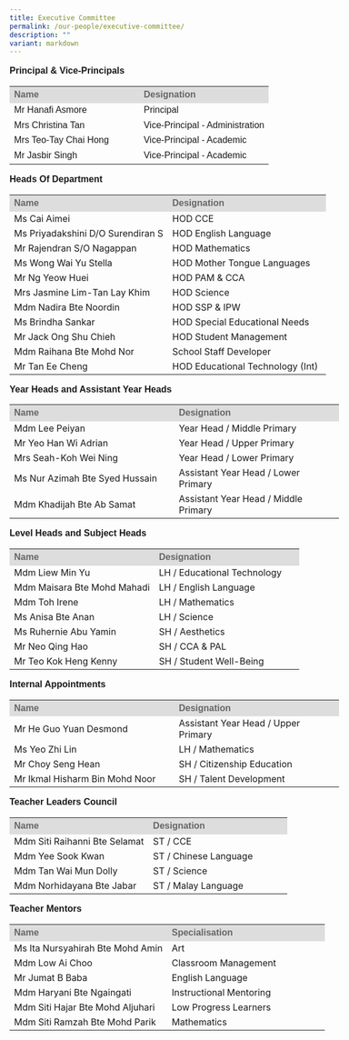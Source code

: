```yaml
---
title: Executive Committee
permalink: /our-people/executive-committee/
description: ""
variant: markdown
---
```

<p style="line-height:1.3; font-size:16px; font-family:Arial; text-align:justify;"><b>Principal &amp; Vice-Principals</b></p>

<table style="width: 580px">
	<colgroup><col style="width:50%"><col style="width:50%"></colgroup>
	<tbody><tr>
		<th style="line-height:1.3; font-size:16px; font-family:Arial; text-align:justify;background-color:#DDD; color:#666">Name</th>
		<th style="line-height:1.3; font-size:16px; font-family:Arial; text-align:justify;background-color:#DDD; color:#666">Designation</th>
	</tr>
	<tr>
		<td style="line-height:1.3; font-size:16px; font-family:Arial; text-align:justify;">Mr Hanafi Asmore</td> 
		<td style="line-height:1.3; font-size:16px; font-family:Arial; text-align:justify;">Principal</td>
	</tr>
	<tr>
		<td style="line-height:1.3; font-size:16px; font-family:Arial; text-align:justify;">Mrs Christina Tan</td>
		<td style="line-height:1.3; font-size:16px; font-family:Arial; text-align:justify;">Vice-Principal - Administration</td>
	</tr>
	<tr>
		<td style="line-height:1.3; font-size:16px; font-family:Arial; text-align:justify;">Mrs Teo-Tay Chai Hong</td>
		<td style="line-height:1.3; font-size:16px; font-family:Arial; text-align:justify;">Vice-Principal - Academic</td>
	</tr>
	<tr>
		<td style="line-height:1.3; font-size:16px; font-family:Arial; text-align:justify;">Mr Jasbir Singh</td>
		<td style="line-height:1.3; font-size:16px; font-family:Arial; text-align:justify;">Vice-Principal - Academic</td>
	</tr>
</tbody></table>

<p style="line-height:1.3; font-size:16px; font-family:Arial; text-align:justify;"><b>Heads Of Department</b></p>

<table style="width: 580px">
	<colgroup><col style="width:50%"><col style="width:50%"></colgroup>
	<tbody>
		<tr>
			<th style="line-height:1.3; font-size:16px; font-family:Arial; text-align:justify;background-color:#DDD; color:#666">Name</th>
			<th style="line-height:1.3; font-size:16px; font-family:Arial; text-align:justify;background-color:#DDD; color:#666">Designation</th>
		</tr>
		<tr><td>Ms Cai Aimei</td><td>HOD CCE</td></tr>
		<tr><td>Ms Priyadakshini D/O Surendiran S</td><td>HOD English Language</td></tr>
		<tr><td>Mr Rajendran S/O Nagappan</td><td>HOD Mathematics</td></tr>
		<tr><td>Ms Wong Wai Yu Stella</td><td>HOD Mother Tongue Languages</td></tr>
		<tr><td>Mr Ng Yeow Huei</td><td>HOD PAM &amp; CCA</td></tr>
		<tr><td>Mrs Jasmine Lim-Tan Lay Khim</td><td>HOD Science</td></tr>
		<tr><td>Mdm Nadira Bte Noordin</td><td>HOD SSP &amp; IPW</td></tr>
		<tr><td>Ms Brindha Sankar</td><td>HOD Special Educational Needs</td></tr>
		<tr><td>Mr Jack Ong Shu Chieh</td><td>HOD Student Management</td></tr>
		<tr><td>Mdm Raihana Bte Mohd Nor</td><td>School Staff Developer</td></tr>
		<tr><td>Mr Tan Ee Cheng</td><td>HOD Educational Technology (Int)</td></tr>
	</tbody>
</table>

<p style="line-height:1.3; font-size:16px; font-family:Arial; text-align:justify;"><b>Year Heads and Assistant Year Heads</b></p>

<table style="width: 580px">
	<colgroup><col style="width:50%"><col style="width:50%"></colgroup>
	<tbody>
		<tr>
			<th style="line-height:1.3; font-size:16px; font-family:Arial; text-align:justify;background-color:#DDD; color:#666">Name</th>
			<th style="line-height:1.3; font-size:16px; font-family:Arial; text-align:justify;background-color:#DDD; color:#666">Designation</th>
		</tr>
		<tr><td>Mdm Lee Peiyan</td><td>Year Head / Middle Primary</td></tr>
		<tr><td>Mr Yeo Han Wi Adrian</td><td>Year Head / Upper Primary</td></tr>
		<tr><td>Mrs Seah-Koh Wei Ning</td><td>Year Head / Lower Primary</td></tr>
		<tr><td>Ms Nur Azimah Bte Syed Hussain</td><td>Assistant Year Head / Lower Primary</td></tr>
		<tr><td>Mdm Khadijah Bte Ab Samat</td><td>Assistant Year Head / Middle Primary</td></tr>
	</tbody>
</table>

<p style="line-height:1.3; font-size:16px; font-family:Arial; text-align:justify;"><b>Level Heads and Subject Heads</b></p>

<table style="width: 580px">
	<colgroup><col style="width:50%"><col style="width:50%"></colgroup>
	<tbody>
		<tr>
			<th style="line-height:1.3; font-size:16px; font-family:Arial; text-align:justify;background-color:#DDD; color:#666">Name</th>
			<th style="line-height:1.3; font-size:16px; font-family:Arial; text-align:justify;background-color:#DDD; color:#666">Designation</th>
		</tr>
		<tr><td>Mdm Liew Min Yu</td><td>LH / Educational Technology</td></tr>
		<tr><td>Mdm Maisara Bte Mohd Mahadi</td><td>LH / English Language</td></tr>
		<tr><td>Mdm Toh Irene</td><td>LH / Mathematics</td></tr>
		<tr><td>Ms Anisa Bte Anan</td><td>LH / Science</td></tr>
		<tr><td>Ms Ruhernie Abu Yamin</td><td>SH / Aesthetics</td></tr>
		<tr><td>Mr Neo Qing Hao</td><td>SH / CCA &amp; PAL</td></tr>
		<tr><td>Mr Teo Kok Heng Kenny</td><td>SH / Student Well-Being</td></tr>
	</tbody>
</table>

<p style="line-height:1.3; font-size:16px; font-family:Arial; text-align:justify;"><b>Internal Appointments</b></p>

<table style="width: 580px">
	<colgroup><col style="width:50%"><col style="width:50%"></colgroup>
	<tbody>
		<tr>
			<th style="line-height:1.3; font-size:16px; font-family:Arial; text-align:justify;background-color:#DDD; color:#666">Name</th>
			<th style="line-height:1.3; font-size:16px; font-family:Arial; text-align:justify;background-color:#DDD; color:#666">Designation</th>
		</tr>
		<tr><td>Mr He Guo Yuan Desmond</td><td>Assistant Year Head / Upper Primary</td></tr>
		<tr><td>Ms Yeo Zhi Lin</td><td>LH / Mathematics</td></tr>
		<tr><td>Mr Choy Seng Hean</td><td>SH / Citizenship Education</td></tr>
		<tr><td>Mr Ikmal Hisharm Bin Mohd Noor</td><td>SH / Talent Development</td></tr>
	</tbody>
</table>

<p style="line-height:1.3; font-size:16px; font-family:Arial; text-align:justify;"><b>Teacher Leaders Council</b></p>

<table style="width: 580px">
	<colgroup><col style="width:50%"><col style="width:50%"></colgroup>
	<tbody>
		<tr>
			<th style="line-height:1.3; font-size:16px; font-family:Arial; text-align:justify;background-color:#DDD; color:#666">Name</th>
			<th style="line-height:1.3; font-size:16px; font-family:Arial; text-align:justify;background-color:#DDD; color:#666">Designation</th>
		</tr>
		<tr><td>Mdm Siti Raihanni Bte Selamat</td><td>ST / CCE</td></tr>
		<tr><td>Mdm Yee Sook Kwan</td><td>ST / Chinese Language</td></tr>
		<tr><td>Mdm Tan Wai Mun Dolly</td><td>ST / Science</td></tr>
		<tr><td>Mdm Norhidayana Bte Jabar</td><td>ST / Malay Language</td></tr>
	</tbody>
</table>

<p style="line-height:1.3; font-size:16px; font-family:Arial; text-align:justify;"><b>Teacher Mentors</b></p>

<table style="width: 580px">
	<colgroup><col style="width:50%"><col style="width:50%"></colgroup>
	<tbody>
		<tr>
			<th style="line-height:1.3; font-size:16px; font-family:Arial; text-align:justify;background-color:#DDD; color:#666">Name</th>
			<th style="line-height:1.3; font-size:16px; font-family:Arial; text-align:justify;background-color:#DDD; color:#666">Specialisation</th>
		</tr>
		<tr><td>Ms Ita Nursyahirah Bte Mohd Amin</td><td>Art</td></tr>
		<tr><td>Mdm Low Ai Choo</td><td>Classroom Management</td></tr>
		<tr><td>Mr Jumat B Baba</td><td>English Language</td></tr>
		<tr><td>Mdm Haryani Bte Ngaingati</td><td>Instructional Mentoring</td></tr>
		<tr><td>Mdm Siti Hajar Bte Mohd Aljuhari</td><td>Low Progress Learners</td></tr>
		<tr><td>Mdm Siti Ramzah Bte Mohd Parik</td><td>Mathematics</td></tr>
	</tbody>
</table>